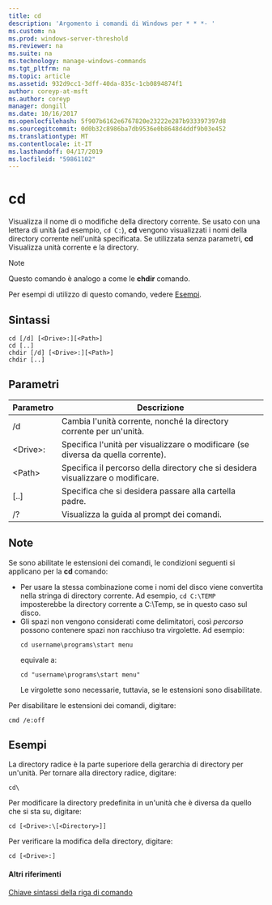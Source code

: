 ```yaml
---
title: cd
description: 'Argomento i comandi di Windows per * * *- '
ms.custom: na
ms.prod: windows-server-threshold
ms.reviewer: na
ms.suite: na
ms.technology: manage-windows-commands
ms.tgt_pltfrm: na
ms.topic: article
ms.assetid: 932d9cc1-3dff-40da-835c-1cb0894874f1
author: coreyp-at-msft
ms.author: coreyp
manager: dongill
ms.date: 10/16/2017
ms.openlocfilehash: 5f907b6162e6767820e23222e287b933397397d8
ms.sourcegitcommit: 0d0b32c8986ba7db9536e0b8648d4ddf9b03e452
ms.translationtype: MT
ms.contentlocale: it-IT
ms.lasthandoff: 04/17/2019
ms.locfileid: "59861102"
---
```

# <a name="cd"></a>cd



Visualizza il nome di o modifiche della directory corrente. Se usato con una lettera di unità (ad esempio, `cd C:`), **cd** vengono visualizzati i nomi della directory corrente nell'unità specificata. Se utilizzata senza parametri, **cd** Visualizza unità corrente e la directory.

> [!NOTE]
> Questo comando è analogo a come le **chdir** comando.

Per esempi di utilizzo di questo comando, vedere [Esempi](#BKMK_examples).

## <a name="syntax"></a>Sintassi

```
cd [/d] [<Drive>:][<Path>]
cd [..]
chdir [/d] [<Drive>:][<Path>]
chdir [..]
```

## <a name="parameters"></a>Parametri

|Parametro|Descrizione|
|---------|-----------|
|/d|Cambia l'unità corrente, nonché la directory corrente per un'unità.|
|\<Drive>:|Specifica l'unità per visualizzare o modificare (se diversa da quella corrente).|
|\<Path>|Specifica il percorso della directory che si desidera visualizzare o modificare.|
|[..]|Specifica che si desidera passare alla cartella padre.|
|/?|Visualizza la guida al prompt dei comandi.|

## <a name="remarks"></a>Note

Se sono abilitate le estensioni dei comandi, le condizioni seguenti si applicano per la **cd** comando:
-   Per usare la stessa combinazione come i nomi del disco viene convertita nella stringa di directory corrente. Ad esempio, `cd C:\TEMP` imposterebbe la directory corrente a C:\Temp, se in questo caso sul disco.
-   Gli spazi non vengono considerati come delimitatori, così *percorso* possono contenere spazi non racchiuso tra virgolette. Ad esempio:  
    ```
    cd username\programs\start menu
    ```  
    equivale a:  
    ```
    cd "username\programs\start menu"
    ```  
    Le virgolette sono necessarie, tuttavia, se le estensioni sono disabilitate.

Per disabilitare le estensioni dei comandi, digitare:
```
cmd /e:off
```

## <a name="BKMK_examples"></a>Esempi

La directory radice è la parte superiore della gerarchia di directory per un'unità. Per tornare alla directory radice, digitare:
```
cd\
```
Per modificare la directory predefinita in un'unità che è diversa da quello che si sta su, digitare:
```
cd [<Drive>:\[<Directory>]]
```
Per verificare la modifica della directory, digitare:
```
cd [<Drive>:]
```

#### <a name="additional-references"></a>Altri riferimenti

[Chiave sintassi della riga di comando](command-line-syntax-key.md)